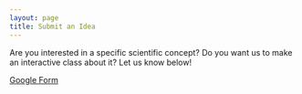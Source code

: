 ```yaml
---
layout: page
title: Submit an Idea
---
```

Are you interested in a specific scientific concept? Do you want us to make an interactive class about it? Let us know below!

[Google Form](https://forms.gle/4z7Hmpo6DF5SNo4t7)